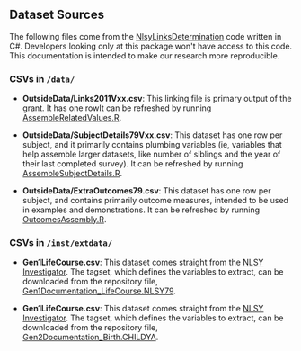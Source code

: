 ## Dataset Sources

The following files come from the [NlsyLinksDetermination](https://github.com/LiveOak/NlsyLinksDetermination) code written in C#.  Developers looking only at this package won't have access to this code.  This documentation is intended to make our research more reproducible.

###  CSVs in `/data/`
 * **OutsideData/Links2011Vxx.csv**: This linking file is primary output of the grant.  It has one rowIt can be refreshed by running [AssembleRelatedValues.R](https://github.com/LiveOak/NlsyLinksDetermination/blob/master/ForDistribution/Links/AssembleRelatedValues.R).
 
 * **OutsideData/SubjectDetails79Vxx.csv**: This dataset has one row per subject, and it primarily contains plumbing variables (ie, variables that help assemble larger datasets, like number of siblings and the year of their last completed survey).  It can be refreshed by running [AssembleSubjectDetails.R](https://github.com/LiveOak/NlsyLinksDetermination/blob/master/ForDistribution/SubjectDetails/AssembleSubjectDetails.R).
 
 * **OutsideData/ExtraOutcomes79.csv**: This dataset has one row per subject, and contains primarily outcome measures, intended to be used in examples and demonstrations.  It can be refreshed by running [OutcomesAssembly.R](https://github.com/LiveOak/NlsyLinksDetermination/blob/master/ForDistribution/Outcomes/OutcomesAssembly.R).

### CSVs in `/inst/extdata/`
 * **Gen1LifeCourse.csv**: This dataset comes straight from the [NLSY Investigator](https://www.nlsinfo.org/investigator/).  The tagset, which defines the variables to extract, can be downloaded from the repository file, [Gen1Documentation_LifeCourse.NLSY79](https://github.com/LiveOak/NlsyLinksDetermination/blob/master/Extracts/Tagsets/Gen1Documentation_LifeCourse.NLSY79).
 
 * **Gen1LifeCourse.csv**: This dataset comes straight from the [NLSY Investigator](https://www.nlsinfo.org/investigator/).  The tagset, which defines the variables to extract, can be downloaded from the repository file, [Gen2Documentation_Birth.CHILDYA](https://github.com/LiveOak/NlsyLinksDetermination/blob/master/Extracts/Tagsets/Gen2Documentation_Birth.CHILDYA).
 